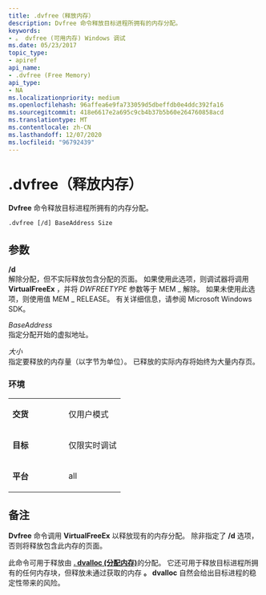 ```yaml
---
title: .dvfree（释放内存）
description: Dvfree 命令释放目标进程所拥有的内存分配。
keywords:
- 。 dvfree (可用内存) Windows 调试
ms.date: 05/23/2017
topic_type:
- apiref
api_name:
- .dvfree (Free Memory)
api_type:
- NA
ms.localizationpriority: medium
ms.openlocfilehash: 96affea6e9fa733059d5dbeffdb0e4ddc392fa16
ms.sourcegitcommit: 418e6617e2a695c9cb4b37b5b60e264760858acd
ms.translationtype: MT
ms.contentlocale: zh-CN
ms.lasthandoff: 12/07/2020
ms.locfileid: "96792439"
---
```

# <a name="dvfree-free-memory"></a>.dvfree（释放内存）


**Dvfree** 命令释放目标进程所拥有的内存分配。

```dbgcmd
.dvfree [/d] BaseAddress Size 
```

## <a name="span-idddk_meta_free_memory_dbgspanspan-idddk_meta_free_memory_dbgspanparameters"></a><span id="ddk_meta_free_memory_dbg"></span><span id="DDK_META_FREE_MEMORY_DBG"></span>参数


<span id="________d______"></span><span id="________D______"></span>**/d**   
解除分配，但不实际释放包含分配的页面。 如果使用此选项，则调试器将调用 **VirtualFreeEx** ，并将 *DWFREETYPE* 参数等于 MEM \_ 解除。 如果未使用此选项，则使用值 MEM \_ RELEASE。 有关详细信息，请参阅 Microsoft Windows SDK。

<span id="_______BaseAddress______"></span><span id="_______baseaddress______"></span><span id="_______BASEADDRESS______"></span>*BaseAddress*   
指定分配开始的虚拟地址。

<span id="_______Size______"></span><span id="_______size______"></span><span id="_______SIZE______"></span>*大小*   
指定要释放的内存量（以字节为单位）。 已释放的实际内存将始终为大量内存页。

### <a name="span-idenvironmentspanspan-idenvironmentspanspan-idenvironmentspanenvironment"></a><span id="Environment"></span><span id="environment"></span><span id="ENVIRONMENT"></span>环境

<table>
<colgroup>
<col width="50%" />
<col width="50%" />
</colgroup>
<tbody>
<tr class="odd">
<td align="left"><p><strong>交货</strong></p></td>
<td align="left"><p>仅用户模式</p></td>
</tr>
<tr class="even">
<td align="left"><p><strong>目标</strong></p></td>
<td align="left"><p>仅限实时调试</p></td>
</tr>
<tr class="odd">
<td align="left"><p><strong>平台</strong></p></td>
<td align="left"><p>all</p></td>
</tr>
</tbody>
</table>

 

<a name="remarks"></a>备注
-------

**Dvfree** 命令调用 **VirtualFreeEx** 以释放现有的内存分配。 除非指定了 **/d** 选项，否则将释放包含此内存的页面。

此命令可用于释放由 [**. dvalloc (分配内存)**](-dvalloc--allocate-memory-.md)的分配。 它还可用于释放目标进程所拥有的任何内存块，但释放未通过获取的内存 **。 dvalloc** 自然会给出目标进程的稳定性带来的风险。

 

 





